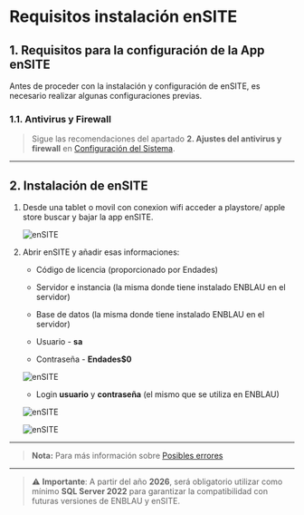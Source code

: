 # Requisitos instalación enSITE

## 1. Requisitos para la configuración de la App enSITE

Antes de proceder con la instalación y configuración de enSITE, es necesario realizar algunas configuraciones previas.

### 1.1. Antivirus y Firewall

> Sigue las recomendaciones del apartado **2. Ajustes del antivirus y firewall** en [Configuración del Sistema](Configuracion_Sistema.md).

---

## 2. Instalación de enSITE

1. Desde una tablet o movil con conexion wifi acceder a playstore/ apple store buscar y bajar la app enSITE.

    ![enSITE](images/Instal_config/ensite.jpg)

2. Abrir enSITE y añadir esas informaciones:

    - Código de licencia (proporcionado por Endades)

    - Servidor e instancia (la misma donde tiene instalado ENBLAU en el servidor)

    - Base de datos (la misma donde tiene instalado ENBLAU en el servidor)

    - Usuario - **sa**

    - Contraseña - **Endades$0**

    ![enSITE](images/Instal_config/ensite1.jpg)

   - Login **usuario** y **contraseña** (el mismo que se utiliza en ENBLAU)

    ![enSITE](images/Instal_config/ensite2.jpg)

    ![enSITE](images/Instal_config/ensite3.jpg)

---

> **Nota:** Para más información sobre [Posibles errores](Posibles_Errores.md/#14-error-de-conexion-al-servidor-desde-ensite)

---

> ⚠️ **Importante**: A partir del año **2026**, será obligatorio utilizar como mínimo **SQL Server 2022** para garantizar la compatibilidad con futuras versiones de ENBLAU y enSITE.